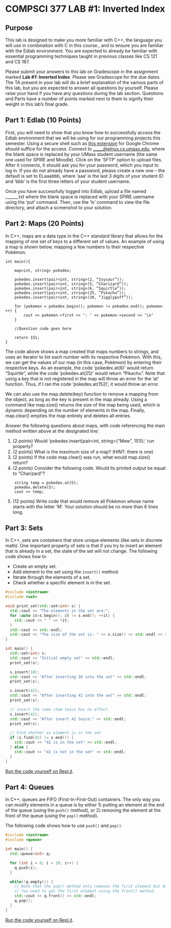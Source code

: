 # COMPSCI 377 LAB #1: Inverted Index

## Purpose
This lab is designed to make you more familiar with C++, the language you will use in combination with C in this course., and to ensure you are familiar with the Edlab environment. You are expected to already be familiar with essential programming techniques taught in previous classes like CS 121 and CS 187.

Please submit your answers to this lab on Gradescope in the assignment marked **Lab #1: Inverted Index**. Please see Gradescope for the due dates. The TA present in your lab will do a brief explanation of the various parts of this lab, but you are expected to answer all questions by yourself. Please raise your hand if you have any questions during the lab section. Questions and Parts have a number of points marked next to them to signify their weight in this lab’s final grade.

## Part 1: Edlab (10 Points)
First, you will need to show that you know how to successfully access the Edlab environment that we will be using for our programming projects this semester. Using a secure shell such as [this extension](https://chrome.google.com/webstore/detail/secure-shell/iodihamcpbpeioajjeobimgagajmlibd) for Google Chrome should suffice for the access. Connect to _____@elnux.cs.umass.edu, where the blank space is replaced by your UMass student username (the same one used for SPIRE and Moodle). Click on the ‘SFTP’ option to upload files. After it connects, it should ask you for your password, which you input to log in. If you do not already have a password, please create a new one – the default is set to ELaaabbb, where ‘aaa’ is the last 3 digits of your student ID and ‘bbb’ is the first three letters of your student username.

Once you have successfully logged into Edlab, upload a file named ______.txt where the blank space is replaced with your SPIRE username using the ‘put’ command. Then, use the ‘ls’ command to view the file directory, and attach a screenshot to your solution.

## Part 2: Maps (20 Points)
In C++, maps are a data type in the C++ standard library that allows for the mapping of one set of keys to a different set of values. An example of using a map is shown below, mapping a few numbers to their respective Pokémon.

```
int main(){

	map<int, string> pokedex;

	pokedex.insert(pair<int, string>(2, “Ivysaur”));
	pokedex.insert(pair<int, string>(5, “Charizard”));
	pokedex.insert(pair<int, string>(6, “Squirtle”));
	pokedex.insert(pair<int, string>(25, “Pikachu”));
	pokedex.insert(pair<int, string>(39, “Jigglypuff”));

	for (pokemon = pokedex.begin(); pokemon != pokedex.end(); pokemon ++) {
		cout << pokemon->first << ‘: ‘ << pokemon->second << ‘\n’
	}

	//Question code goes here

	return 151;
}

```

The code above shows a map created that maps numbers to strings, and uses an iterator to list each number with its respective Pokémon. With this, we can get the values of our map (in this case, Pokémon) by entering their respective keys. As an example, the code ‘pokedex.at(6)’ would return “Squirtle”, while the code ‘pokedex.at(25)’ would return “Pikachu”. Note that using a key that is not registered in the map will throw an error for the ‘at’ function. Thus, if I ran the code ‘pokedex.at(152)’, it would throw an error.

We can also use the map.delete(key) function to remove a mapping from the object, as long as the key is present in the map already. Using a command like map.size() returns the size of the map being used, which is dynamic depending on the number of elements in the map. Finally, map.clear() empties the map entirely and deletes all entries.

Answer the following questions about maps, with code referencing the main method written above at the designated line:
1. (2 points) Would ‘pokedex.insert(pair<int, string>(“Mew”, 151));’ run properly?
1. (2 points) What is the maximum size of a map? (HINT: there is one)
1. (2 points) If the code map.clear() was run, what would map.size() return?
1. (2 points) Consider the following code. Would its printed output be equal to “Charizard”?
```
	string temp = pokedex.at(5);
	pokedex.delete(5);
	cout << temp;
```
5. (12 points) Write code that would remove all Pokémon whose name starts with the letter ‘M’. Your solution should be no more than 6 lines long.

## Part 3: Sets

In C++, sets are containers that store unique elements (like sets in discrete math). One important
property of sets is that if you try to insert an element that is already in a set, the state of the
set will not change. The following code shows how to

* Create an empty set.
* Add element to the set using the `insert()` method.
* Iterate through the elements of a set.
* Check whether a specific element is in the set.

```c++
#include <iostream>
#include <set>

void print_set(std::set<int> s) {
  std::cout << "The elements in the set are:";
  for (auto it=s.begin(); it != s.end(); ++it) {
    std::cout << " " << *it;
  }
  std::cout << std::endl;
  std::cout << "The size of the set is: " << s.size() << std::endl << std::endl;
}

int main() {
  std::set<int> s;
  std::cout << "Initial empty set" << std::endl;
  print_set(s);

  s.insert(10);
  std::cout << "After inserting 10 into the set" << std::endl;
  print_set(s);

  s.insert(42);
  std::cout << "After inserting 42 into the set" << std::endl;
  print_set(s);

  // insert the same item twice has no effect
  s.insert(42);
  std::cout << "After insert 42 twice:" << std::endl;
  print_set(s);

  // Find whether an element is in the set
  if (s.find(42) != s.end()) {
    std::cout << "42 is in the set" << std::endl;
  } else {
    std::cout << "42 is not in the set" << std::endl;
  }
}
```

[Run the code yourself on Repl.it](https://repl.it/@wkk/cs377-lab1-set).

## Part 4: Queues

In C++, queues are FIFO (First-In-First-Out) containers. The only way you can modify elements in a
queue is by either 1) putting an element at the end of the queue (using the `push()` method), or 2)
removing the element at the front of the queue (using the `pop()` method).

The following code shows how to use `push()` and `pop()`.

```c++
#include <iostream>
#include <queue>

int main() {
  std::queue<int> q;

  for (int i = 0; i < 10; i++) {
    q.push(i);
  }

  while(!q.empty()) {
    // Note that the pop() method only removes the first element but doesn not return it.
    // You need to get the first element using the front() method.
    std::cout << q.front() << std::endl;
    q.pop();
  }
}
```

[Run the code yourself on Repl.it](https://repl.it/@wkk/cs377-lab1-queue).

